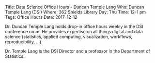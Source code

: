 Title: Data Science Office Hours - Duncan Temple Lang
Who: Duncan Temple Lang (DSI)
Where: 362 Shields Library
Day: Thu
Time: 12-1 pm
Tags: Office Hours
Date: 2017-12-12

Dr. Duncan Temple Lang holds drop-in office hours weekly in the DSI conference
room. He provides expertise on all things digital and data science (statistics,
applied computing, visualization, workflows, reproducibility, ...).

Dr. Temple Lang is the DSI Director and a professor in the Department of
Statistics.
